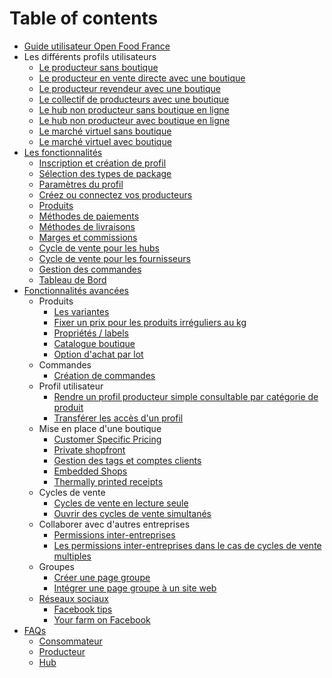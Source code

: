 # Table of contents

* [Guide utilisateur Open Food France](README.md)
* Les différents profils utilisateurs
  * [Le producteur sans boutique](les-differents-profils-utilisateurs/le-producteur-sans-boutique.md)
  * [Le producteur en vente directe avec une boutique](les-differents-profils-utilisateurs/le-producteur-en-vente-directe-avec-une-boutique.md)
  * [Le producteur revendeur avec une boutique](les-differents-profils-utilisateurs/le-producteur-revendeur-avec-une-boutique.md)
  * [Le collectif de producteurs avec une boutique](les-differents-profils-utilisateurs/le-collectif-de-producteurs-avec-une-boutique.md)
  * [Le hub non producteur sans boutique en ligne](les-differents-profils-utilisateurs/le-hub-non-producteur-sans-boutique-en-ligne.md)
  * [Le hub non producteur avec boutique en ligne](les-differents-profils-utilisateurs/le-hub-non-producteur-avec-boutique-en-ligne.md)
  * [Le marché virtuel sans boutique](les-differents-profils-utilisateurs/le-marche-virtuel-sans-boutique.md)
  * [Le marché virtuel avec boutique](les-differents-profils-utilisateurs/le-marche-virtuel-avec-boutique.md)
* [Les fonctionnalités](fonctionnalites-standards/README.md)
  * [Inscription et création de profil](fonctionnalites-standards/inscription-et-creation-de-profil.md)
  * [Sélection des types de package](fonctionnalites-standards/types-de-package.md)
  * [Paramètres du profil](fonctionnalites-standards/parametres.md)
  * [Créez ou connectez vos producteurs](fonctionnalites-standards/creez-ou-connectez-vos-producteurs.md)
  * [Produits](fonctionnalites-standards/produits.md)
  * [Méthodes de paiements](fonctionnalites-standards/methodes-de-paiements.md)
  * [Méthodes de livraisons](fonctionnalites-standards/types-de-livraisons.md)
  * [Marges et commissions](fonctionnalites-standards/frais-et-taxes.md)
  * [Cycle de vente pour les hubs](fonctionnalites-standards/cycle-de-vente-pour-les-hub.md)
  * [Cycle de vente pour les fournisseurs](fonctionnalites-standards/cycle-de-vente-pour-les-fournisseurs.md)
  * [Gestion des commandes](fonctionnalites-standards/visualisation-des-commandes.md)
  * [Tableau de Bord](fonctionnalites-standards/tableau-de-bord.md)
* [Fonctionnalités avancées](fonctionnalites-avancees/README.md)
  * Produits
    * [Les variantes](fonctionnalites-avancees/produits/product-variants.md)
    * [Fixer un prix pour les produits irréguliers au kg](fonctionnalites-avancees/produits/pricing-irregular-items-kg.md)
    * [Propriétés / labels](fonctionnalites-avancees/produits/product-properties.md)
    * [Catalogue boutique](fonctionnalites-avancees/produits/inventory-tool.md)
    * [Option d'achat par lot](fonctionnalites-avancees/produits/group-buy-for-bulk-ordering.md)
  * Commandes
    * [Création de commandes](fonctionnalites-avancees/commandes/manual-orders.md)
  * Profil utilisateur
    * [Rendre un profil producteur simple consultable par catégorie de produit](fonctionnalites-avancees/votre-profil/making-a-producer-profile-searchable-by-product-category.md)
    * [Transférer les accès d'un profil](fonctionnalites-avancees/votre-profil/transfer-ownership.md)
  * Mise en place d'une boutique
    * [Customer Specific Pricing](fonctionnalites-avancees/mise-en-place-dune-boutique/customer-specific-pricing.md)
    * [Private shopfront](fonctionnalites-avancees/mise-en-place-dune-boutique/private-shopfront.md)
    * [Gestion des tags et comptes clients](fonctionnalites-avancees/mise-en-place-dune-boutique/customized-shopping-experience.md)
    * [Embedded Shops](fonctionnalites-avancees/mise-en-place-dune-boutique/embedded-shops.md)
    * [Thermally printed receipts](fonctionnalites-avancees/mise-en-place-dune-boutique/thermally-printed-receipts.md)
  * Cycles de vente
    * [Cycles de vente en lecture seule](fonctionnalites-avancees/cycles-de-vente/display-only-order-cycles.md)
    * [Ouvrir des cycles de vente simultanés](fonctionnalites-avancees/cycles-de-vente/opening-more-than-one-order-cycle.md)
  * Collaborer avec d'autres entreprises
    * [Permissions inter-entreprises](fonctionnalites-avancees/collaborer-avec-dautres-entreprises/e2e-permissions.md)
    * [Les permissions inter-entreprises dans le cas de cycles de vente multiples](fonctionnalites-avancees/collaborer-avec-dautres-entreprises/e2e-powers-in-multi-enterprise-ocs.md)
  * Groupes
    * [Créer une page groupe](fonctionnalites-avancees/groupes/create-group-page.md)
    * [Intégrer une page groupe à un site web](fonctionnalites-avancees/groupes/embed-a-group-page.md)
  * [Réseaux sociaux](fonctionnalites-avancees/reseaux-sociaux/README.md)
    * [Facebook tips](fonctionnalites-avancees/reseaux-sociaux/facebook-tips.md)
    * [Your farm on Facebook](fonctionnalites-avancees/reseaux-sociaux/your-farm-on-facebook.md)
* [FAQs](faqs/README.md)
  * [Consommateur](faqs/consommateur.md)
  * [Producteur](faqs/producteur.md)
  * [Hub](faqs/hub.md)

